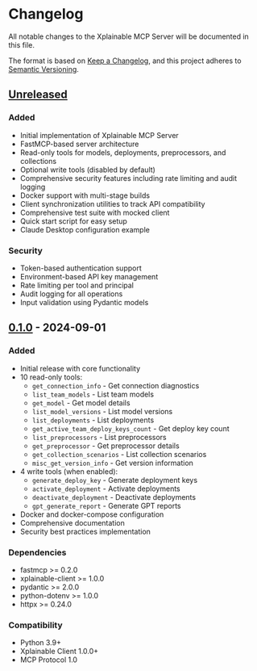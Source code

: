 # Changelog

All notable changes to the Xplainable MCP Server will be documented in this file.

The format is based on [Keep a Changelog](https://keepachangelog.com/en/1.0.0/),
and this project adheres to [Semantic Versioning](https://semver.org/spec/v2.0.0.html).

## [Unreleased]

### Added
- Initial implementation of Xplainable MCP Server
- FastMCP-based server architecture
- Read-only tools for models, deployments, preprocessors, and collections
- Optional write tools (disabled by default)
- Comprehensive security features including rate limiting and audit logging
- Docker support with multi-stage builds
- Client synchronization utilities to track API compatibility
- Comprehensive test suite with mocked client
- Quick start script for easy setup
- Claude Desktop configuration example

### Security
- Token-based authentication support
- Environment-based API key management
- Rate limiting per tool and principal
- Audit logging for all operations
- Input validation using Pydantic models

## [0.1.0] - 2024-09-01

### Added
- Initial release with core functionality
- 10 read-only tools:
  - `get_connection_info` - Get connection diagnostics
  - `list_team_models` - List team models
  - `get_model` - Get model details
  - `list_model_versions` - List model versions
  - `list_deployments` - List deployments
  - `get_active_team_deploy_keys_count` - Get deploy key count
  - `list_preprocessors` - List preprocessors
  - `get_preprocessor` - Get preprocessor details
  - `get_collection_scenarios` - List collection scenarios
  - `misc_get_version_info` - Get version information
- 4 write tools (when enabled):
  - `generate_deploy_key` - Generate deployment keys
  - `activate_deployment` - Activate deployments
  - `deactivate_deployment` - Deactivate deployments
  - `gpt_generate_report` - Generate GPT reports
- Docker and docker-compose configuration
- Comprehensive documentation
- Security best practices implementation

### Dependencies
- fastmcp >= 0.2.0
- xplainable-client >= 1.0.0
- pydantic >= 2.0.0
- python-dotenv >= 1.0.0
- httpx >= 0.24.0

### Compatibility
- Python 3.9+
- Xplainable Client 1.0.0+
- MCP Protocol 1.0

[Unreleased]: https://github.com/xplainable/xplainable-mcp-server/compare/v0.1.0...HEAD
[0.1.0]: https://github.com/xplainable/xplainable-mcp-server/releases/tag/v0.1.0